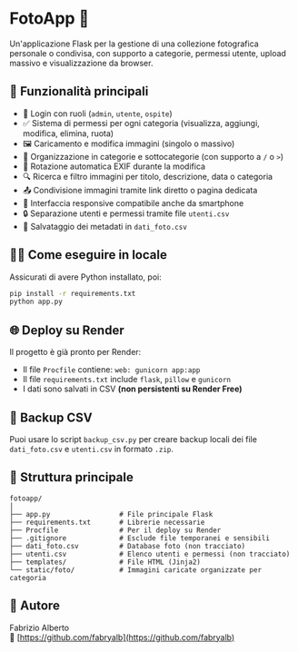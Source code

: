 # FotoApp 📸

Un'applicazione Flask per la gestione di una collezione fotografica personale o condivisa, con supporto a categorie, permessi utente, upload massivo e visualizzazione da browser.

## 🚀 Funzionalità principali

- 🔐 Login con ruoli (`admin`, `utente`, `ospite`)
- ✅ Sistema di permessi per ogni categoria (visualizza, aggiungi, modifica, elimina, ruota)
- 🖼️ Caricamento e modifica immagini (singolo o massivo)
- 📂 Organizzazione in categorie e sottocategorie (con supporto a `/` o `>`)
- 📸 Rotazione automatica EXIF durante la modifica
- 🔍 Ricerca e filtro immagini per titolo, descrizione, data o categoria
- 📤 Condivisione immagini tramite link diretto o pagina dedicata
- 📱 Interfaccia responsive compatibile anche da smartphone
- 🔒 Separazione utenti e permessi tramite file `utenti.csv`
- 💾 Salvataggio dei metadati in `dati_foto.csv`

## 🧑‍💻 Come eseguire in locale

Assicurati di avere Python installato, poi:

```bash
pip install -r requirements.txt
python app.py
```

## 🌐 Deploy su Render

Il progetto è già pronto per Render:

- Il file `Procfile` contiene: `web: gunicorn app:app`
- Il file `requirements.txt` include `flask`, `pillow` e `gunicorn`
- I dati sono salvati in CSV **(non persistenti su Render Free)**

## 🔁 Backup CSV

Puoi usare lo script `backup_csv.py` per creare backup locali dei file `dati_foto.csv` e `utenti.csv` in formato `.zip`.

## 📁 Struttura principale

```
fotoapp/
│
├── app.py                 # File principale Flask
├── requirements.txt       # Librerie necessarie
├── Procfile               # Per il deploy su Render
├── .gitignore             # Esclude file temporanei e sensibili
├── dati_foto.csv          # Database foto (non tracciato)
├── utenti.csv             # Elenco utenti e permessi (non tracciato)
├── templates/             # File HTML (Jinja2)
└── static/foto/           # Immagini caricate organizzate per categoria
```

## 👤 Autore

Fabrizio Alberto  
🔗 [https://github.com/fabryalb](https://github.com/fabryalb)
